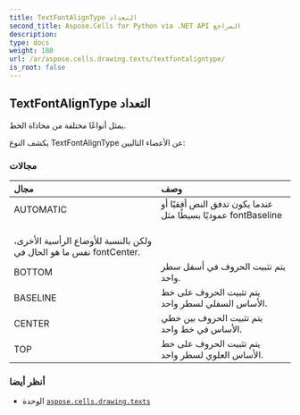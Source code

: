 ```yaml
---
title: TextFontAlignType التعداد
second_title: Aspose.Cells for Python via .NET API المراجع
description:
type: docs
weight: 180
url: /ar/aspose.cells.drawing.texts/textfontaligntype/
is_root: false
---
```

##  TextFontAlignType التعداد
يمثل أنواعًا مختلفة من محاذاة الخط.



يكشف النوع TextFontAlignType عن الأعضاء التاليين:

###  مجالات
| مجال| وصف|
| :- | :- |
| AUTOMATIC | عندما يكون تدفق النص أفقيًا أو عموديًا بسيطًا مثل fontBaseline<br/> ولكن بالنسبة للأوضاع الرأسية الأخرى، نفس ما هو الحال في fontCenter.|
| BOTTOM | يتم تثبيت الحروف في أسفل سطر واحد.|
| BASELINE | يتم تثبيت الحروف على خط الأساس السفلي لسطر واحد.|
| CENTER | يتم تثبيت الحروف بين خطي الأساس في خط واحد.|
| TOP | يتم تثبيت الحروف على خط الأساس العلوي لسطر واحد.|



###  أنظر أيضا
* الوحدة [`aspose.cells.drawing.texts`](..)
